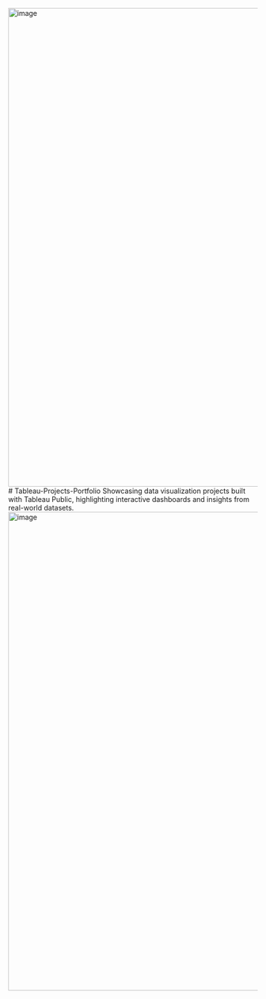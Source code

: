 <img width="1825" height="966" alt="image" src="https://github.com/user-attachments/assets/a1a2063e-1157-45af-989a-1cef927cd383" /># Tableau-Projects-Portfolio
Showcasing data visualization projects built with Tableau Public, highlighting interactive dashboards and insights from real-world datasets.
<img width="1825" height="966" alt="image" src="https://github.com/user-attachments/assets/e05879f3-c73a-4905-b7df-a2ece0dc4e92" />

